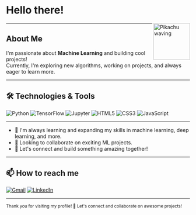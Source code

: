 # Hello there!
<p align="left">
  <img src="https://user-images.githubusercontent.com/74038190/241763891-7bb1e704-6026-48f9-8435-2f4d40101348.gif" 
       width="100" align="right" alt="Pikachu waving" />
</p>



---

## About Me

I'm passionate about **Machine Learning** and building cool projects!  
Currently, I'm exploring new algorithms, working on projects, and always eager to learn more.

---

## 🛠️ Technologies & Tools

![Python](https://img.shields.io/badge/Python-3776AB?style=for-the-badge&logo=python&logoColor=white)
![TensorFlow](https://img.shields.io/badge/TensorFlow-FF6F00?style=for-the-badge&logo=tensorflow&logoColor=white)
![Jupyter](https://img.shields.io/badge/Jupyter-F37626?style=for-the-badge&logo=jupyter&logoColor=white)
![HTML5](https://img.shields.io/badge/HTML5-E34F26?style=for-the-badge&logo=html5&logoColor=white)
![CSS3](https://img.shields.io/badge/CSS3-1572B6?style=for-the-badge&logo=css3&logoColor=white)
![JavaScript](https://img.shields.io/badge/JavaScript-F7DF1E?style=for-the-badge&logo=javascript&logoColor=black)

---

- 🌱 I'm always learning and expanding my skills in machine learning, deep learning, and more.
- 🤝 Looking to collaborate on exciting ML projects.
- 🚀 Let's connect and build something amazing together!

---


## 📫 How to reach me

[![Gmail](https://img.shields.io/badge/Gmail-D14836?style=for-the-badge&logo=gmail&logoColor=white)](mailto:hennyprajapati613@gmail.com)
[![LinkedIn](https://img.shields.io/badge/LinkedIn-0A66C2?style=for-the-badge&logo=linkedin&logoColor=white)](https://www.linkedin.com/in/henny-prajapati-bbba44359/)

---

<sub>Thank you for visiting my profile! 🤗 Let's connect and collaborate on awesome projects!</sub>

